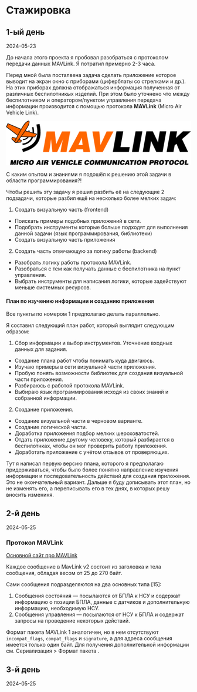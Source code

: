 # Стажировка

## 1-ый день

2024-05-23 

До начала этого проекта я пробовал разобраться с протоколом передачи данных MAVLink. Я потратил примерно 2-3 часа.

Перед мной была посталвена задача сделать приложение которое выводит на экран окно с приборами (циферблаты со стрелками и др.). На этих приборах должна отображаться информация полученная от различных беспилотникых изделий. При этом было уточнено что между беспилотником и оператором/пунктом управления передача информации производится с помощью протокола **MAVLink** (Micro Air Vehicle Link).

<p align="center"><img  src="images/img_MAVLink_logo.png"  width="600" alt="MAVLink logo"/>
</p>

С каким опытом и знаниями я подошёл к решению этой задачи в области программирования?!



Чтобы решить эту задачу я решил разбить её на следующие 2 подзадачи, которые разбил ещё на несколько более мелких задач:
1. Создать визуальную часть (frontend)
- Поискать примеры подобных приложений в сети.
- Подобрать инструменты которые больше подходят для выполнения данной задачи (язык программирования, библиотеки)
- Создать визуальную часть приложения
2. Создать часть отвечающую за логику работы (backend)
- Разобрать логику работы протокола MAVLink.
- Разобраться с тем как получать данные с беспилотника на пункт управления.
- Выбрать инструменты для написания логики, которые задействуют меньше системных ресурсов. 

#### План по изучению информации и созданию приложения 

Все пункты по номером 1 предполагаю делать параллельно.

Я составил следующий план работ, который выглядит следующим образом:
1. Сбор информации и выбор инструментов. Уточнение входных данных для задания.
- Создание плана работ чтобы понимать куда двигаюсь.
- Изучаю примеры в сети визуальной части приложения.
- Пробую понять возможности библиотек для создания визуальной части приложения.
- Разбираюсь с работой протокола MAVLink.
- Выбираю язык программирования исходя из своих знаний и собранной информации.
2. Создание приложения.
- Создание визуальной части в черновом варианте.
- Создание логической части.
- Доработка приложения подбор мелких шероховатостей.
- Отдать приложение другому человеку, который разбирается в беспилотнках, чтобы он мог проверить работу приложения.
- Доработать приложение с учётом отзывов от проверяющих.  

Тут я написал первую версию плана, которого я предполагаю придерживаться, чтобы было более понятно направление изучения информации и последовательность действий для создания приложения. Это не окончательный вариант. Дальше я буду дописывать этот план, но не изменять его, а переписывать его в тех днях, в которых решу вносить измениня.

## 2-й день

2024-05-25

### Протокол MAVLink

[Основной сайт про MAVLink](https://mavlink.io/en/)

Каждое сообщение в MavLink v2 состоит из заголовка и тела сообщения, обладая весом от 25 до 270 байт.

Сами сообщения подразделяются на два основных типа [15]:
1. Сообщения состояния — посылаются от БПЛА к НСУ и содержат информацию о позиции БПЛА, данные с датчиков и дополнительную информацию, необходимую НСУ.
2. Сообщения управления — посылаются от НСУ к БПЛА и содержат запросы на проведение некоторых действий.



Формат пакета MAVLink 1 аналогичен, но в нем отсутствуют `incompat_flags`, `compat_flags` и `signature`, а для адреса сообщения имеется только один байт. Для получения дополнительной информации см. Сериализация > Формат пакета .


## 3-й день

2024-05-25





